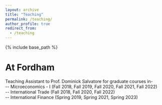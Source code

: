 ```yaml
---
layout: archive
title: "Teaching"
permalink: /teaching/
author_profile: true
redirect_from:
  - /teaching
---
```

{% include base_path %}

At Fordham
======
Teaching Assistant to Prof. Dominick Salvatore for graduate courses in- <br>
-- Microeconomics - I (Fall 2018, Fall 2019, Fall 2020, Fall 2021, Fall 2022) <br>
-- International Trade (Fall 2018, Fall 2020, Fall 2022) <br>
-- International Finance (Spring 2019, Spring 2021, Spring 2023) <br>


